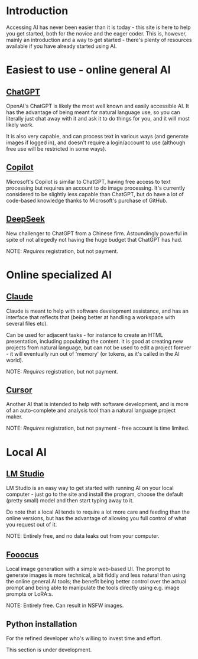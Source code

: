 # Introduction

Accessing AI has never been easier than it is today - this site is here to help you get started, both for the novice and the eager coder. This is, however, mainly an introduction and a way to get started - there's plenty of resources available if you have already started using AI.

# Easiest to use - online general AI

## [ChatGPT](https://chatgpt.com/) 

OpenAI's ChatGPT is likely the most well known and easily accessible AI. It has the advantage of being meant for natural language use, so you can literally just chat away with it and ask it to do things for you, and it will most likely work.

It is also very capable, and can process text in various ways (and generate images if logged in), and doesn't require a login/account to use (although free use will be restricted in some ways).

## [Copilot](https://copilot.microsoft.com)

Microsoft's Copilot is similar to ChatGPT, having free access to text processing but requires an account to do image processing. It's currently considered to be slightly less capable than ChatGPT, but do have a lot of code-based knowledge thanks to Microsoft's purchase of GitHub.

## [DeepSeek](https://chat.deepseek.com/)

New challenger to ChatGPT from a Chinese firm. Astoundingly powerful in spite of not allegedly not having the huge budget that ChatGPT has had.

NOTE: *Requires* registration, but not payment.

# Online specialized AI

## [Claude](https://claude.ai/)

Claude is meant to help with software development assistance, and has an interface that reflects that (being better at handling a workspace with several files etc).

Can be used for adjacent tasks - for instance to create an HTML presentation, including populating the content. It is good at creating new projects from natural language, but can not be used to edit a project forever - it will eventually run out of 'memory' (or tokens, as it's called in the AI world).

NOTE: *Requires* registration, but not payment.

## [Cursor](https://www.cursor.com)

Another AI that is intended to help with software development, and is more of an auto-complete and analysis tool than a natural language project maker.

NOTE: *Requires* registration, but not payment - free account is time limited.

# Local AI

## [LM Studio](https://lmstudio.ai/)

LM Studio is an easy way to get started with running AI on your local computer - just go to the site and install the program, choose the default (pretty small) model and then start typing away to it.

Do note that a local AI tends to require a lot more care and feeding than the online versions, but has the advantage of allowing you full control of what you request out of it.

NOTE: Entirely free, and no data leaks out from your computer.

## [Fooocus](https://github.com/lllyasviel/Fooocus?tab=readme-ov-file#download)

Local image generation with a simple web-based UI. The prompt to generate images is more technical, a bit fiddly and less natural than using the online general AI tools; the benefit being better control over the actual prompt and being able to manipulate the tools directly using e.g. image prompts or LoRA:s.

NOTE: Entirely free. Can result in NSFW images.

## Python installation

For the refined developer who's willing to invest time and effort. 

This section is under development.
